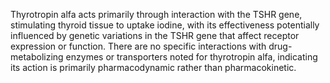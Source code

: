 Thyrotropin alfa acts primarily through interaction with the TSHR gene, stimulating thyroid tissue to uptake iodine, with its effectiveness potentially influenced by genetic variations in the TSHR gene that affect receptor expression or function. There are no specific interactions with drug-metabolizing enzymes or transporters noted for thyrotropin alfa, indicating its action is primarily pharmacodynamic rather than pharmacokinetic.
